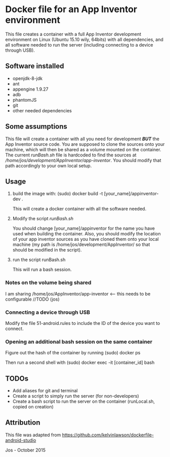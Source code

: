 # Docker file for an App Inventor environment
This file creates a container with a full App Inventor development environment
on Linux (Ubuntu 15.10 wily, 64bits) with all dependencies, and all software
needed to run the server (including connecting to a device through USB).

## Software installed
  - openjdk-8-jdk
  - ant
  - appengine 1.9.27
  - adb
  - phantomJS
  - git
  - other needed dependencies

## Some assumptions
This file will create a container with all you need for development ***BUT*** the App Inventor source code. You are supposed to clone the sources onto your machine, which will then be shared as a volume mounted on the container. The current *runBash.sh* file is hardcoded to find the sources at */home/jos/development/AppInventor/app-inventor*. You should modify that path accordingly to your own local setup.


## Usage
1. build the image with:
		(sudo) docker build -t [your_name]/appinventor-dev .

	This will create a docker container with all the software needed.

2. Modify the script *runBash.sh*

	You should change [your_name]/appinventor for the name you have used when building the container. Also, you should modify the location of your app inventor sources as you have cloned them onto your local machine (my path is /home/jos/development/AppInventor/ so that should be modified in the script).

3. run the script
		runBash.sh

	This will run a bash session.

### Notes on the volume being shared
I am sharing /home/jos/AppInventor/app-inventor <-- this needs to be
configurable //TODO (jos)

### Connecting a device through USB
Modify the file 51-android.rules to include the ID of the device you want to
connect.

### Opening an additional bash session on the same container
Figure out the hash of the container by running
		(sudo) docker ps

Then run a second shell with
		(sudo) docker exec -it [container_id] bash

## TODOs
  - Add aliases for git and terminal
  - Create a script to simply run the server (for non-developers)
  - Create a bash script to run the server on the container (runLocal.sh, copied on creation)


## Attribution
This file was adapted from https://github.com/kelvinlawson/dockerfile-android-studio

Jos - October 2015
